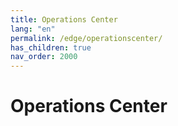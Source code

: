 ```yaml
---
title: Operations Center
lang: "en"
permalink: /edge/operationscenter/
has_children: true
nav_order: 2000
---
```


# Operations Center
